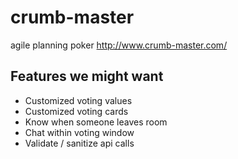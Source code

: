 # crumb-master

agile planning poker http://www.crumb-master.com/

## Features we might want

- Customized voting values
- Customized voting cards
- Know when someone leaves room
- Chat within voting window
- Validate / sanitize api calls
